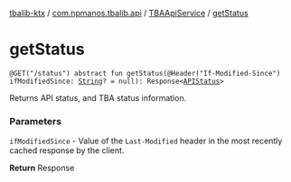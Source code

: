 [tbalib-ktx](../../index.md) / [com.npmanos.tbalib.api](../index.md) / [TBAApiService](index.md) / [getStatus](./get-status.md)

# getStatus

`@GET("/status") abstract fun getStatus(@Header("If-Modified-Since") ifModifiedSince: `[`String`](https://kotlinlang.org/api/latest/jvm/stdlib/kotlin/-string/index.html)`? = null): Response<`[`APIStatus`](../../com.npmanos.tbalib.model/-a-p-i-status/index.md)`>`

Returns API status, and TBA status information.

### Parameters

`ifModifiedSince` - Value of the `Last-Modified` header in the most recently cached response by the client.

**Return**
Response

